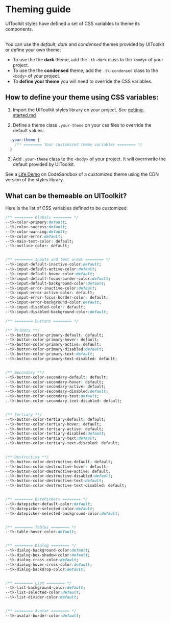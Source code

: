 # Theming guide

UIToolkit styles have defined a set of CSS variables to theme its components. </br></br>

You can use the *default*, *dark* and *condensed* themes provided by UIToolkit or define your own theme: 

- To use the the **dark** theme, add the `.tk-dark` class to the `<body>` of your project. 
- To use the the **condensed** theme, add the `.tk-condensed` class to the `<body>` of your project. 
- To **define your theme** you will need to override the CSS variables.


## How to define your theme using CSS variables:

1. Import the UIToolkit styles library on your project. See [getting-started.md](https://github.com/SymphonyOSF/symphony-bdk-ui-toolkit-styles/blob/master/docs/getting-started.md)

2. Define a theme class `.your-theme` on your css files to override the default values:

```css
  .your-theme {
    /** ======== Your customized theme variables ======== */
  }
```
3. Add `.your-theme` class to the `<body>` of your project. It will overriwrite the default provided by UIToolkit. 


See a [Life Demo](https://codesandbox.io/s/distracted-silence-clek8?) on CodeSandbox of a customized theme using the CDN version of the styles library. 

## What can be themeable on UIToolkit?

Here is the list of CSS variables defined to be customized:

```css
/** ======== Globals ======== */
--tk-color-primary:default;
--tk-color-success:default;
--tk-color-warning:default;
--tk-color-error:default;
--tk-main-text-color: default;
--tk-outline-color: default;


/** ======== Inputs and text areas ======== */
--tk-input-default-inactive-color:default; 
--tk-input-default-active-color:default;
--tk-input-default-hover-color:default;
--tk-input-default-focus-border-color:default;
--tk-input-default-background-color:default;
--tk-input-error-inactive-color:default;
--tk-input-error-active-color: default;
--tk-input-error-focus-border-color: default;
--tk-input-error-background-color:default;
--tk-input-disabled-color: default;
--tk-input-disabled-background-color:default;

/** ======== Buttons ======== */

/** Primary **/
--tk-button-color-primary-default: default;
--tk-button-color-primary-hover: default;
--tk-button-color-primary-active: default;
--tk-button-color-primary-disabled:default;
--tk-button-color-primary-text:default;
--tk-button-color-primary-text-disabled: default;


/** Secondary **/
--tk-button-color-secondary-default: default;
--tk-button-color-secondary-hover: default;
--tk-button-color-secondary-active: default;
--tk-button-color-secondary-disabled:default;
--tk-button-color-secondary-text:default;
--tk-button-color-secondary-text-disabled: default;


/** Tertiary **/
--tk-button-color-tertiary-default: default;
--tk-button-color-tertiary-hover: default;
--tk-button-color-tertiary-active: default;
--tk-button-color-tertiary-disabled:default;
--tk-button-color-tertiary-text:default;
--tk-button-color-tertiary-text-disabled: default;

  
/** Destructive **/
--tk-button-color-destructive-default: default;
--tk-button-color-destructive-hover: default;
--tk-button-color-destructive-active: default;
--tk-button-color-destructive-disabled:default;
--tk-button-color-destructive-text:default;
--tk-button-color-destructive-text-disabled: default;


/** ======== DatePickers ======== */
--tk-datepicker-default-color:default;
--tk-datepicker-selected-color:default;
--tk-datepicker-selected-background-color:default;


/** ======== Tables ======== */
--tk-table-hover-color:default;


/** ======== Dialog ======== */
--tk-dialog-background-color:default;
--tk-dialog-box-shadow-color:default;
--tk-dialog-cross-color:default;
--tk-dialog-hover-cross-color:default;
--tk-dialog-backdrop-color:default;


/** ======== List ======== */
--tk-list-background-color:default;
--tk-list-selected-color:default;
--tk-list-divider-color:default;


/** ======== Avatar ======== */
--tk-avatar-border-color:default;
```
